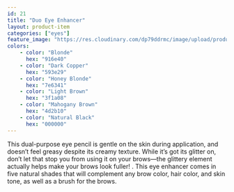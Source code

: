 ```yaml
---
id: 21
title: "Duo Eye Enhancer"
layout: product-item
categories: ["eyes"]
feature_image: "https://res.cloudinary.com/dp79ddrmc/image/upload/products/duoEyeEnhancer.jpg"
colors:
    - color: "Blonde"
      hex: "916e40"
    - color: "Dark Copper"
      hex: "593e29"
    - color: "Honey Blonde"
      hex: "7e6341"
    - color: "Light Brown"
      hex: "3f1a08"
    - color: "Mahogany Brown"
      hex: "4d2b10"
    - color: "Natural Black"
      hex: "000000"
---
```

This dual-purpose eye pencil is gentle on the skin during application, and doesn’t feel greasy despite its creamy texture.  While it’s got its glitter on, don’t let that stop you from using it on your brows—the glittery element actually helps make your brows look fuller! . This eye enhancer comes in five natural shades that will complement any brow color, hair color, and skin tone, as well as a brush for the brows.